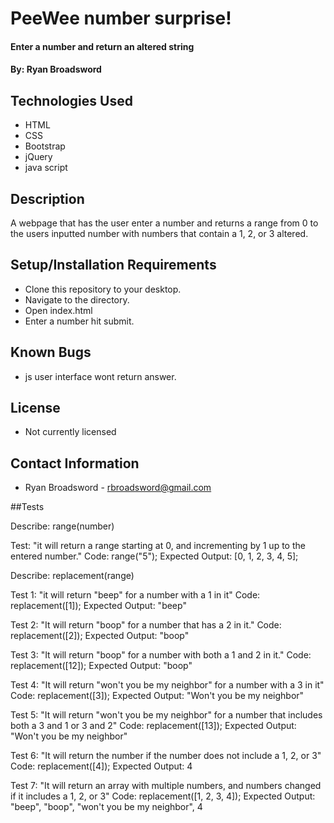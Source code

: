 # PeeWee number surprise! 

#### Enter a number and return an altered string 

#### By: Ryan Broadsword

## Technologies Used 

* HTML
* CSS 
* Bootstrap
* jQuery 
* java script

## Description 

A webpage that has the user enter a number and returns a range from 0 to the users inputted number with numbers that contain a 1, 2, or 3 altered.  

## Setup/Installation Requirements

* Clone this repository to your desktop. 
* Navigate to the directory. 
* Open index.html
* Enter a number hit submit.

## Known Bugs 

* js user interface wont return answer.


## License 

* Not currently licensed

## Contact Information 

* Ryan Broadsword - rbroadsword@gmail.com


##Tests

Describe: range(number)

Test: "it will return a range starting at 0, and incrementing by 1 up to the entered number."
Code: range("5"); 
Expected Output: [0, 1, 2, 3, 4, 5];

Describe: replacement(range)

Test 1: "it will return "beep" for a number with a 1 in it"
Code: replacement([1]); 
Expected Output: "beep"

Test 2: "It will return "boop" for a number that has a 2 in it."
Code: replacement([2]);
Expected Output: "boop"

Test 3: "It will return "boop" for a number with both a 1 and 2 in it."
Code: replacement([12]); 
Expected Output: "boop"

Test 4: "It will return "won't you be my neighbor" for a number with a 3 in it"
Code: replacement([3]);
Expected Output: "Won't you be my neighbor"

Test 5: "It will return "won't you be my neighbor" for a number that includes both a 3 and 1 or 3 and 2"
Code: replacement([13]);
Expected Output: "Won't you be my neighbor"

Test 6: "It will return the number if the number does not include a 1, 2, or 3"
Code: replacement([4]);
Expected Output: 4

Test 7: "It will return an array with multiple numbers, and numbers changed if it includes a 1, 2, or 3"
Code: replacement([1, 2, 3, 4]);
Expected Output: "beep", "boop", "won't you be my neighbor", 4
